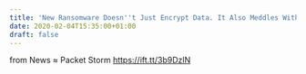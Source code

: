```yaml
---
title: 'New Ransomware Doesn''t Just Encrypt Data. It Also Meddles With Critical Infrastructure'
date: 2020-02-04T15:35:00+01:00
draft: false
---
```


  
  
from News ≈ Packet Storm https://ift.tt/3b9DzlN